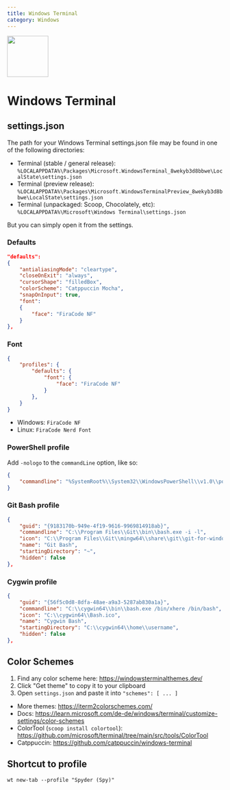 ```yaml
---
title: Windows Terminal
category: Windows
---
```


<img src="https://upload.wikimedia.org/wikipedia/commons/5/51/Windows_Terminal_logo.svg" width="96">

# Windows Terminal

## settings.json

The path for your Windows Terminal settings.json file may be found in one of the following directories:
- Terminal (stable / general release): `%LOCALAPPDATA%\Packages\Microsoft.WindowsTerminal_8wekyb3d8bbwe\LocalState\settings.json`
- Terminal (preview release): `%LOCALAPPDATA%\Packages\Microsoft.WindowsTerminalPreview_8wekyb3d8bbwe\LocalState\settings.json`
- Terminal (unpackaged: Scoop, Chocolately, etc): `%LOCALAPPDATA%\Microsoft\Windows Terminal\settings.json`

But you can simply open it from the settings.

### Defaults

```json
"defaults": 
{
	"antialiasingMode": "cleartype",
	"closeOnExit": "always",
	"cursorShape": "filledBox",
	"colorScheme": "Catppuccin Mocha",
	"snapOnInput": true,
	"font": 
	{
		"face": "FiraCode NF"
	}
},
```

### Font

```json
{
    "profiles": {
        "defaults": {
            "font": {
                "face": "FiraCode NF"
            }
        },
    }
}
```

- Windows: `FiraCode NF`
- Linux: `FiraCode Nerd Font`


### PowerShell profile

Add `-nologo` to the `commandLine` option, like so:

```json
{
    "commandline": "%SystemRoot%\\System32\\WindowsPowerShell\\v1.0\\powershell.exe -nologo",
}
```

### Git Bash profile

```json
{
	"guid": "{9183170b-949e-4f19-9616-9969814918ab}",
	"commandline": "C:\\Program Files\\Git\\bin\\bash.exe -i -l",
	"icon": "C:\\Program Files\\Git\\mingw64\\share\\git\\git-for-windows.ico",
	"name": "Git Bash",
	"startingDirectory": "~",
	"hidden": false
},
```

### Cygwin profile

```json
{
    "guid": "{56f5c0d8-8dfa-48ae-a9a3-5287ab830a1a}",
    "commandline": "C:\\cygwin64\\bin\\bash.exe /bin/xhere /bin/bash",
    "icon": "C:\\cygwin64\\Bash.ico",
    "name": "Cygwin Bash",
    "startingDirectory": "C:\\cygwin64\\home\\username",
    "hidden": false
},
```

## Color Schemes
1. Find any color scheme here: https://windowsterminalthemes.dev/
2. Click "Get theme" to copy it to your clipboard
3. Open `settings.json` and paste it into `"schemes": [ ... ]`

- More themes: https://iterm2colorschemes.com/
- Docs: https://learn.microsoft.com/de-de/windows/terminal/customize-settings/color-schemes
- ColorTool (`scoop install colortool`): https://github.com/microsoft/terminal/tree/main/src/tools/ColorTool
- Catppuccin: https://github.com/catppuccin/windows-terminal

## Shortcut to profile
`wt new-tab --profile "Spyder (Spy)"`
